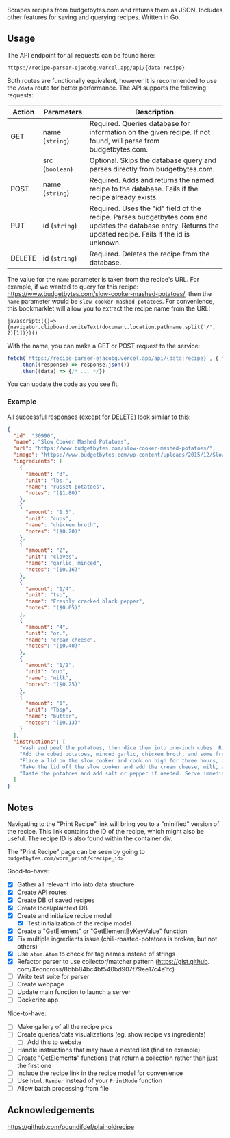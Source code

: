 Scrapes recipes from budgetbytes.com and returns them as JSON. Includes other features for 
saving and querying recipes. Written in Go.

## Usage

The API endpoint for all requests can be found here:

```
https://recipe-parser-ejacobg.vercel.app/api/{data|recipe}
```

Both routes are functionally equivalent, however it is recommended to use the `/data` route for 
better performance. The API supports the following requests:

| Action | Parameters      | Description                                                                                                                                                 |
|--------|-----------------|-------------------------------------------------------------------------------------------------------------------------------------------------------------|
| GET    | name (`string`) | Required. Queries database for information on the given recipe. If not found, will parse from budgetbytes.com.                                              |
|        | src (`boolean`) | Optional. Skips the database query and parses directly from budgetbytes.com.                                                                                |
| POST   | name (`string`) | Required. Adds and returns the named recipe to the database. Fails if the recipe already exists.                                                            |
| PUT    | id (`string`)   | Required. Uses the "id" field of the recipe. Parses budgetbytes.com and updates the database entry. Returns the updated recipe. Fails if the id is unknown. |
| DELETE | id (`string`)   | Required. Deletes the recipe from the database.                                                                                                             |

The value for the `name` parameter is taken from the recipe's URL. For example, if we wanted to 
query for this recipe: https://www.budgetbytes.com/slow-cooker-mashed-potatoes/, then the `name` 
parameter would be `slow-cooker-mashed-potatoes`. For convenience, this bookmarklet will allow 
you to extract the recipe name from the URL:

```
javascript:(()=>{navigator.clipboard.writeText(document.location.pathname.split('/', 2)[1])})()
```

With the name, you can make a GET or POST request to the service:

```javascript
fetch(`https://recipe-parser-ejacobg.vercel.app/api/{data|recipe}`, { method: "GET|POST" })
    .then((response) => response.json())
    .then((data) => {/* ... */})
```

You can update the code as you see fit.

### Example

All successful responses (except for DELETE) look similar to this:

```json
{
  "id": "30990",
  "name": "Slow Cooker Mashed Potatoes",
  "url": "https://www.budgetbytes.com/slow-cooker-mashed-potatoes/",
  "image": "https://www.budgetbytes.com/wp-content/uploads/2015/12/Slow-Cooker-Mashed-Potatoes-scoop.jpg",
  "ingredients": [
    {
      "amount": "3",
      "unit": "lbs.",
      "name": "russet potatoes",
      "notes": "($1.80)"
    },
    {
      "amount": "1.5",
      "unit": "cups",
      "name": "chicken broth",
      "notes": "($0.20)"
    },
    {
      "amount": "2",
      "unit": "cloves",
      "name": "garlic, minced",
      "notes": "($0.16)"
    },
    {
      "amount": "1/4",
      "unit": "tsp",
      "name": "Freshly cracked black pepper",
      "notes": "($0.05)"
    },
    {
      "amount": "4",
      "unit": "oz.",
      "name": "cream cheese",
      "notes": "($0.40)"
    },
    {
      "amount": "1/2",
      "unit": "cup",
      "name": "milk",
      "notes": "($0.25)"
    },
    {
      "amount": "1",
      "unit": "Tbsp",
      "name": "butter",
      "notes": "($0.13)"
    }
  ],
  "instructions": [
    "Wash and peel the potatoes, then dice them into one-inch cubes. Rinse the diced potatoes with cool water in a colander to remove the excess starch.",
    "Add the cubed potatoes, minced garlic, chicken broth, and some freshly cracked pepper to the slow cooker. Stir briefly to distribute the garlic and pepper.",
    "Place a lid on the slow cooker and cook on high for three hours, or until the potatoes are fork tender. You can test the tenderness by lifting the lid just long enough to pierce the potatoes with a fork.",
    "Take the lid off the slow cooker and add the cream cheese, milk, and butter. Stir to combine the ingredients and mash the potatoes. For an extra smooth mashed potato, use a hand mixer to briefly whip the potatoes until smooth.",
    "Taste the potatoes and add salt or pepper if needed. Serve immediately, or switch the slow cooker to the \"warm\" setting until ready to serve."
  ]
}
```

## Notes

Navigating to the "Print Recipe" link will bring you to a "minified" version of the recipe. This link contains the ID of the recipe, which might also be useful. The recipe ID is also found within the container div.

The "Print Recipe" page can be seen by going to `budgetbytes.com/wprm_print/<recipe_id>`

Good-to-have:

-   [x] Gather all relevant info into data structure
-   [x] Create API routes
-   [x] Create DB of saved recipes
-   [x] Create local/plaintext DB
-   [x] Create and initialize recipe model
    -   [x] Test initialization of the recipe model
-   [x] Create a "GetElement" or "GetElementByKeyValue" function
-   [x] Fix multiple ingredients issue (chili-roasted-potatoes is broken, but not others)
-   [x] Use `atom.Atom` to check for tag names instead of strings
-   [x] Refactor parser to use collector/matcher pattern (https://gist.github.
    com/Xeoncross/8bbb84bc4bf540bd907f79ee17c4e1fc)
-   [ ] Write test suite for parser
-   [ ] Create webpage
-   [ ] Update main function to launch a server
-   [ ] Dockerize app

Nice-to-have:

-   [ ] Make gallery of all the recipe pics
-   [ ] Create queries/data visualizations (eg. show recipe vs ingredients)
    -   [ ] Add this to website
-   [ ] Handle instructions that may have a nested list (find an example)
-   [ ] Create "GetElement**s**" functions that return a collection rather than just the first one
-   [ ] Include the recipe link in the recipe model for convenience
-   [ ] Use `html.Render` instead of your `PrintNode` function
-   [ ] Allow batch processing from file

## Acknowledgements

https://github.com/poundifdef/plainoldrecipe
